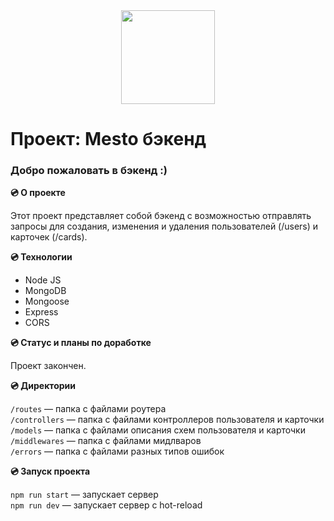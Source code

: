 <!--[![Tests](../../actions/workflows/tests-13-sprint.yml/badge.svg)](../../actions/workflows/tests-13-sprint.yml) [![Tests](../../actions/workflows/tests-14-sprint.yml/badge.svg)](../../actions/workflows/tests-14-sprint.yml)-->
<div align="center">
  <img src="https://media.giphy.com/media/UEGwYCVTBFa9tJEf66/giphy.gif" width="150"/>
</div>

# Проект: Mesto бэкенд

### Добро пожаловать в бэкенд :)

**:cd: О проекте**

Этот проект представляет собой бэкенд с возможностью отправлять запросы для создания, изменения и удаления пользователей (/users) и карточек (/cards).

**:cd: Технологии**

- Node JS
- MongoDB
- Mongoose
- Express
- CORS

**:cd: Статус и планы по доработке**

Проект закончен.

**:cd: Директории**

`/routes` — папка с файлами роутера  
`/controllers` — папка с файлами контроллеров пользователя и карточки   
`/models` — папка с файлами описания схем пользователя и карточки  
`/middlewares` — папка с файлами мидлваров  
`/errors` — папка с файлами разных типов ошибок 

**:cd: Запуск проекта**

`npm run start` — запускает сервер   
`npm run dev` — запускает сервер с hot-reload
